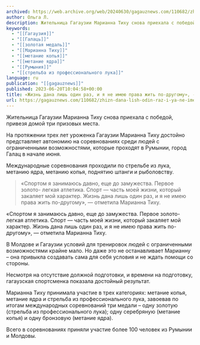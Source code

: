 ```yaml
---
archived: https://web.archive.org/web/20240630/gagauznews.com/110682/zhizn-dana-lish-odin-raz-i-ya-ne-imeyu-prava-zhit-po-drugomu-marianna-tihu.html
author: Ольга Л.
description: Жительница Гагаузии Марианна Тиху снова приехала с победой, привезя домой три призовых места. На протяжении трех лет уроженка Гагаузии Марианна Тиху достойно представляет автономию на соревнованиях среди людей с ограниченными возможностями, которые проходят в Румынии, город Галац в начале июня. Международные соревнования проходили по стрельбе из лука, метанию ядра, метанию копья, поднятию штанги и рыболовству. «Спортом я занимаюсь давно, еще до замужества. Первое золото- легкая атлетика. Спорт — часть моей жизни, который закаляет мой характер. Жизнь дана лишь один раз, и я не имею права жить по-другому», — отметила Марианна Тиху. В Молдове и Гагаузии условий для тренировок людей с […]
keywords:
  - "[[Гагаузия]]"
  - "[[Галаць]]"
  - "[[золотая медаль]]"
  - "[[Марианна Тиху]]"
  - "[[метание копья]]"
  - "[[метание ядра]]"
  - "[[Румыния]]"
  - "[[стрельба из профессионального лука]]"
language: ru
publication: "[[gagauznews]]"
published: 2023-06-20T10:04:58+00:00
title: «Жизнь дана лишь один раз, и я не имею права жить по-другому», - Марианна Тиху
url: https://gagauznews.com/110682/zhizn-dana-lish-odin-raz-i-ya-ne-imeyu-prava-zhit-po-drugomu-marianna-tihu.html
---
```


Жительница Гагаузии Марианна Тиху снова приехала с победой, привезя домой три призовых места.



На протяжении трех лет уроженка Гагаузии Марианна Тиху достойно представляет автономию на соревнованиях среди людей с ограниченными возможностями, которые проходят в Румынии, город Галац в начале июня.

Международные соревнования проходили по стрельбе из лука, метанию ядра, метанию копья, поднятию штанги и рыболовству.

> «Спортом я занимаюсь давно, еще до замужества. Первое золото- легкая атлетика. Спорт — часть моей жизни, который закаляет мой характер. Жизнь дана лишь один раз, и я не имею права жить по-другому», — отметила Марианна Тиху.

«Спортом я занимаюсь давно, еще до замужества. Первое золото- легкая атлетика. Спорт — часть моей жизни, который закаляет мой характер. Жизнь дана лишь один раз, и я не имею права жить по-другому», — отметила Марианна Тиху.

В Молдове и Гагаузии условий для тренировок людей с ограниченными возможностями крайне мало. Но даже это не останавливает Марианну – она привыкла создавать сама для себя условия и не ждать помощи со стороны.

Несмотря на отсутствие должной подготовки, и времени на подготовку, гагаузская спортсменка показала достойный результат.

Марианна Тиху принимала участие в трех категориях: метание копья, метание ядра и стрельба из профессионального лука, завоевав по итогам международных соревнований три медали – одну золотую (стрельба из профессионального лука); одну серебряную (метание копья) и одну бронзовую (метание ядра).

Всего в соревнованиях приняли участие более 100 человек из Румынии и Молдовы.